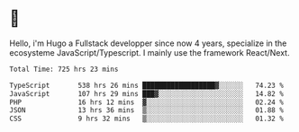 # 👋 

Hello, i'm Hugo a Fullstack developper since now 4 years, specialize in the ecosysteme JavaScript/Typescript. I mainly use the framework React/Next.

<!--START_SECTION:waka-->

```txt
Total Time: 725 hrs 23 mins

TypeScript       538 hrs 26 mins ██████████████████▓░░░░░░   74.23 %
JavaScript       107 hrs 29 mins ███▓░░░░░░░░░░░░░░░░░░░░░   14.82 %
PHP              16 hrs 12 mins  ▓░░░░░░░░░░░░░░░░░░░░░░░░   02.24 %
JSON             13 hrs 36 mins  ▒░░░░░░░░░░░░░░░░░░░░░░░░   01.88 %
CSS              9 hrs 32 mins   ▒░░░░░░░░░░░░░░░░░░░░░░░░   01.32 %
```

<!--END_SECTION:waka-->
